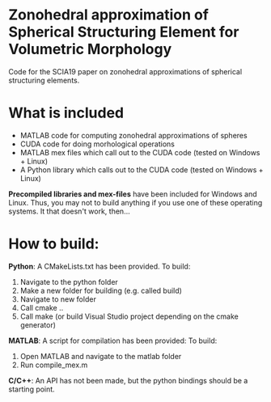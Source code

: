# Zonohedral approximation of Spherical Structuring Element for Volumetric Morphology
Code for the SCIA19 paper on zonohedral approximations of spherical structuring elements.

What is included
================
* MATLAB code for computing zonohedral approximations of spheres
* CUDA code for doing morhological operations
* MATLAB mex files which call out to the CUDA code (tested on Windows + Linux)
* A Python library which calls out to the CUDA code (tested on Windows + Linux)

**Precompiled libraries and mex-files** have been included for Windows and Linux.
Thus, you may not to build anything if you use one of these operating systems.
It that doesn't work, then...

How to build:
=============
**Python**: A CMakeLists.txt has been provided. To build:
1. Navigate to the python folder
2. Make a new folder for building (e.g. called build)
3. Navigate to new folder
4. Call cmake ..
5. Call make (or build Visual Studio project depending on the cmake generator)

**MATLAB**: A script for compilation has been provided: To build:
1. Open MATLAB and navigate to the matlab folder
2. Run compile_mex.m

**C/C++**: An API has not been made, but the python bindings should be a starting point.